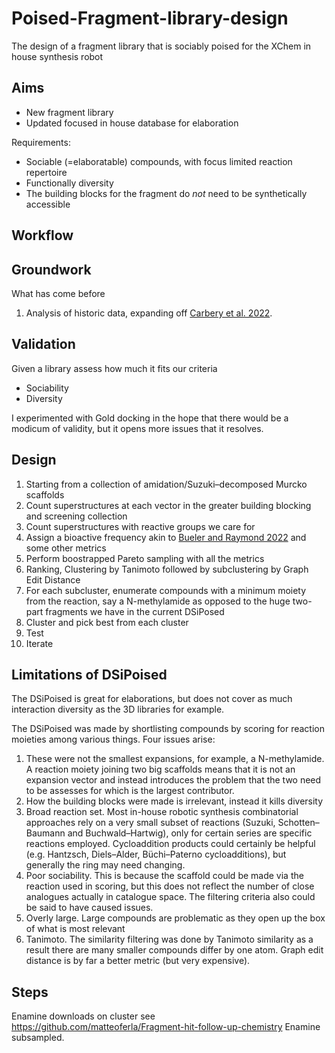 # Poised-Fragment-library-design
The design of a fragment library that is sociably poised for the XChem in house synthesis robot

## Aims

* New fragment library
* Updated focused in house database for elaboration

Requirements:

* Sociable (=elaboratable) compounds, with focus limited reaction repertoire
* Functionally diversity
* The building blocks for the fragment do _not_ need to be synthetically accessible

## Workflow

## Groundwork
What has come before

1. Analysis of historic data, expanding off [Carbery et al. 2022](https://pubs.acs.org/doi/10.1021/acs.jmedchem.2c01004).

## Validation
Given a library assess how much it fits our criteria

* Sociability
* Diversity

I experimented with Gold docking in the hope that there would be a modicum of validity,
but it opens more issues that it resolves.

## Design

1. Starting from a collection of amidation/Suzuki–decomposed Murcko scaffolds
2. Count superstructures at each vector in the greater building blocking and screening collection
3. Count superstructures with reactive groups we care for
4. Assign a bioactive frequency akin to [Bueler and Raymond 2022](https://pubs.acs.org/doi/10.1021/acs.jcim.3c01096) and some other metrics
5. Perform boostrapped Pareto sampling with all the metrics
6. Ranking, Clustering by Tanimoto followed by subclustering by Graph Edit Distance
7. For each subcluster, enumerate compounds with a minimum moiety from the reaction, say a N-methylamide as opposed to the huge two-part fragments we have in the current DSiPosed
8. Cluster and pick best from each cluster
9. Test 
10. Iterate

## Limitations of DSiPoised

The DSiPoised is great for elaborations, but does not cover as much interaction diversity as
the 3D libraries for example.

The DSiPoised was made by shortlisting compounds by scoring for reaction moieties among various things. Four issues arise:
1.	These were not the smallest expansions, for example, a N-methylamide. A reaction moiety joining two big scaffolds means that it is not an expansion vector and instead introduces the problem that the two need to be assesses for which is the largest contributor.
2.	How the building blocks were made is irrelevant, instead it kills diversity
3.	Broad reaction set. Most in-house robotic synthesis combinatorial approaches rely on a very small subset of reactions (Suzuki, Schotten–Baumann and Buchwald–Hartwig), only for certain series are specific reactions employed. Cycloaddition products could certainly be helpful (e.g. Hantzsch, Diels–Alder, Büchi–Paterno cycloadditions), but generally the ring may need changing.
4.	Poor sociability. This is because the scaffold could be made via the reaction used in scoring, but this does not reflect the number of close analogues actually in catalogue space. The filtering criteria also could be said to have caused issues.
5.	Overly large. Large compounds are problematic as they open up the box of what is most relevant
6.	Tanimoto. The similarity filtering was done by Tanimoto similarity as a result there are many smaller compounds differ by one atom. Graph edit distance is by far a better metric (but very expensive).

## Steps

Enamine downloads on cluster see https://github.com/matteoferla/Fragment-hit-follow-up-chemistry
Enamine subsampled.
